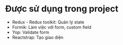 # Được sử dụng trong project

- Redux - Redux toolkit: Quản lý state
- Formik: Làm việc với form, custom field
- Yop: Validate form
- Reactstrap: Tạo giao diện
